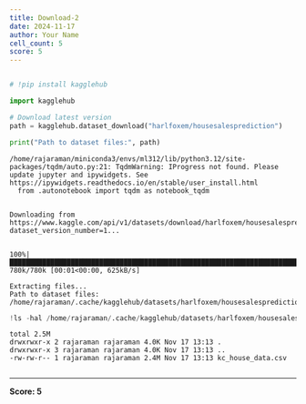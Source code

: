 ```yaml
---
title: Download-2
date: 2024-11-17
author: Your Name
cell_count: 5
score: 5
---
```


```python

```


```python
# !pip install kagglehub
```


```python
import kagglehub

# Download latest version
path = kagglehub.dataset_download("harlfoxem/housesalesprediction")

print("Path to dataset files:", path)
```

    /home/rajaraman/miniconda3/envs/ml312/lib/python3.12/site-packages/tqdm/auto.py:21: TqdmWarning: IProgress not found. Please update jupyter and ipywidgets. See https://ipywidgets.readthedocs.io/en/stable/user_install.html
      from .autonotebook import tqdm as notebook_tqdm


    Downloading from https://www.kaggle.com/api/v1/datasets/download/harlfoxem/housesalesprediction?dataset_version_number=1...


    100%|██████████████████████████████████████████████████████████████████████████████████████████████████████████████████████████████████████████████████████████████████████| 780k/780k [00:01<00:00, 625kB/s]

    Extracting files...
    Path to dataset files: /home/rajaraman/.cache/kagglehub/datasets/harlfoxem/housesalesprediction/versions/1


    



```python
!ls -hal /home/rajaraman/.cache/kagglehub/datasets/harlfoxem/housesalesprediction/versions/1
```

    total 2.5M
    drwxrwxr-x 2 rajaraman rajaraman 4.0K Nov 17 13:13 .
    drwxrwxr-x 3 rajaraman rajaraman 4.0K Nov 17 13:13 ..
    -rw-rw-r-- 1 rajaraman rajaraman 2.4M Nov 17 13:13 kc_house_data.csv



```python

```


---
**Score: 5**